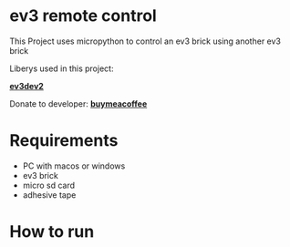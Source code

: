 # ev3 remote control

This Project uses micropython to control an ev3 brick using another ev3 brick


Liberys used in this project:

<strong><a href="https://pypi.org/project/python-ev3dev2/">ev3dev2</a></strong>

Donate to developer: <strong><a href="https://www.buymeacoffee.com/Hacktivator">buymeacoffee</a></strong>

# Requirements

- PC with macos or windows
- ev3 brick
- micro sd card
- adhesive tape

# How to run



